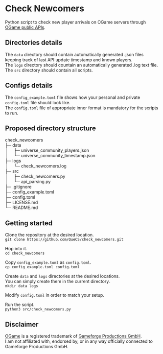 # Check Newcomers

Python script to check new player arrivals on OGame servers through [OGame public APIs](https://forum.origin.ogame.gameforge.com/forum/thread/44-ogame-api/).

## Directories details

The `data` directory should contain automatically generated .json files keeping track of last API update timestamp and known players.\
The `logs` directory should countain an automatically generated .log text file.\
The `src` directory should contain all scripts.

## Configs details

The `config_example.toml` file shows how your personal and private `config.toml` file should look like.\
The `config.toml` file of appropriate inner format is mandatory for the scripts to run.

## Proposed directory structure

check_newcomers\
├─ data\
│&nbsp;&nbsp;&nbsp;&nbsp;&nbsp;├─ universe_community_players.json\
│&nbsp;&nbsp;&nbsp;&nbsp;&nbsp;└─ universe_community_timestamp.json\
├─ logs\
│&nbsp;&nbsp;&nbsp;&nbsp;&nbsp;└─ check_newcomers.log\
├─ src\
│&nbsp;&nbsp;&nbsp;&nbsp;&nbsp;├─ check_newcomers.py\
│&nbsp;&nbsp;&nbsp;&nbsp;&nbsp;└─ api_parsing.py\
├─ .gitignore\
├─ config_example.toml\
├─ config.toml\
├─ LICENSE.md\
└─ README.md

## Getting started

Clone the repository at the desired location.\
`git clone https://github.com/QueCS/check_newcomers.git`

Hop into it.\
`cd check_newcomers`

Copy `config_example.toml` as `config.toml`.\
`cp config_example.toml config.toml`

Create `data` and `logs` directories at the desired locations.\
You can simply create them in the current directory.\
`mkdir data logs`

Modify `config.toml` in order to match your setup.

Run the script.\
`python3 src/check_newcomers.py`

## Disclaimer

[OGame](https://gameforge.com/play/ogame) is a registered trademark of [Gameforge Productions GmbH](https://gameforge.com).\
I am not affiliated with, endorsed by, or in any way officially connected to Gameforge Productions GmbH.
